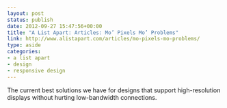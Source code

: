 ```yaml
---
layout: post
status: publish
date: 2012-09-27 15:47:56+00:00
title: "A List Apart: Articles: Mo’ Pixels Mo’ Problems"
link: http://www.alistapart.com/articles/mo-pixels-mo-problems/
type: aside
categories:
- a list apart
- design
- responsive design
---
```

The current best solutions we have for designs that support high-resolution displays without hurting low-bandwidth connections.

